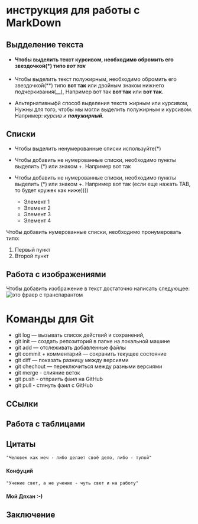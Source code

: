 # инструкция для работы с MarkDown

## Выдделение текста

* #### Чтобы выделить текст курсивом, необходимо обромить его звездочкой(*) типо *вот так*

* Чтобы выделить текст полужирным, необходимо обромить его звездочкой(**) типо **вот так** или двойным знаком нижнего подчеркивания(__), Например вот так **вот так** или __вот так__.

* Альтернативныфй способ выделения текста жирным или курсивом, Нужны для того, чтобы мы могли выделить полужирным и курсивом. Например: _курсив и **полужирный**_.

## Списки 

* Чтобы выделить ненумерованные списки используйте(*)
* Чтобы добавить не нумерованные списки, необходимо пункты выделить (*) или знаком +. Например вот так
* Чтобы добавить не нумерованные списки, необходимо пункты выделить (*) или знаком +. Например вот так (если еще нажать TAB, то будет кружек как ниже))))

    + Элемент 1
    * Элемент 2
    * Элемент 3
    * Элемент 4

Чтобы добавить нумерованные списки, необходимо пронумеровать типо:
1. Первый пункт
2. Второй пункт

## Работа с изображениями

Чтобы добавить изображение в текст достаточно написать следующее:
![это фраер с транспарантом](jpg.png)

# Команды для Git

* git log — вызывать список действий и сохранений,
* git init — создать репозиторий в папке на локальной машине
* git add — отслеживать добавленные файлы
* git commit + комментарий — сохранить текущее состояние
* git diff — показать разницу между версиями
* git chechout — переключиться между разными версиями
* git merge - слияние веток
* git push - отпраить фаил на GitHub
* git pull - стянуть фаил  с GitHub


## ССылки 

## Работа с таблицами 

## Цитаты   
    "Человек как меч - либо делает своё дело, либо - тупой"
#### Конфуций

    "Учение свет, а не учение - чуть свет и на работу"

#### Мой Дяхан :-)


## Заключение